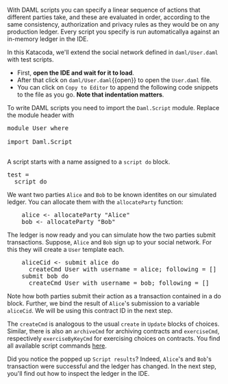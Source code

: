 With DAML scripts you can specify a linear sequence of actions that different parties take, and
these are evaluated in order, according to the same consistency, authorization and privacy rules as
they would be on any production ledger. Every script you specify is run automaticallya against an
in-memory ledger in the IDE.

In this Katacoda, we'll extend the social network defined in `daml/User.daml` with test scripts.

- First, **open the IDE and wait for it to load**.
- After that click on `daml/User.daml`{{open}} to open the `User.daml` file.
- You can click on `Copy to Editor` to append the following code snippets to the file as you go.
  **Note that indentation matters**.

To write DAML scripts you need to import the `Daml.Script` module. Replace the module header with

<pre class="file" data-target="clipboard">
module User where

import Daml.Script

</pre>

A script starts with a name assigned to a `script do` block.

<pre class="file" data-filename="daml/User.daml" data-target="append">
test = 
  script do
</pre>

We want two parties `Alice` and `Bob` to be known identites on our simulated ledger. You can
allocate them with the `allocateParty` function:

<pre class="file" data-filename="daml/User.daml" data-target="append">
    alice <- allocateParty "Alice" 
    bob <- allocateParty "Bob"
</pre>

The ledger is now ready and you can simulate how the two parties submit transactions.  Suppose,
`Alice` and `Bob` sign up to your social network. For this they will create a `User` template each.

<pre class="file" data-filename="daml/User.daml" data-target="append">
    aliceCid <- submit alice do
      createCmd User with username = alice; following = []
    submit bob do
      createCmd User with username = bob; following = []
</pre>

Note how both parties submit their action as a transaction contained in a do block. Further, we bind
the result of `Alice`'s submission to a variable `aliceCid`. We will be using this contract ID in
the next step.

The `createCmd` is analogous to the usual `create` in `Update` blocks of choices. Similar, there is
also an `archiveCmd` for archiving contracts and `exerciseCmd`, respectively `exerciseByKeyCmd` for
exercising choices on contracts. You find all available script commands
[here](https://docs.daml.com/daml-script/api/Daml-Script.html#functions).

Did you notice the popped up `Script results`? Indeed, `Alice`'s and `Bob`'s transaction were
successful and the ledger has changed. In the next step, you'll find out how to inspect the ledger
in the IDE.
